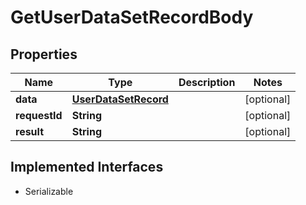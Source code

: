 

# GetUserDataSetRecordBody

## Properties

Name | Type | Description | Notes
------------ | ------------- | ------------- | -------------
**data** | [**UserDataSetRecord**](UserDataSetRecord.md) |  |  [optional]
**requestId** | **String** |  |  [optional]
**result** | **String** |  |  [optional]


## Implemented Interfaces

* Serializable


